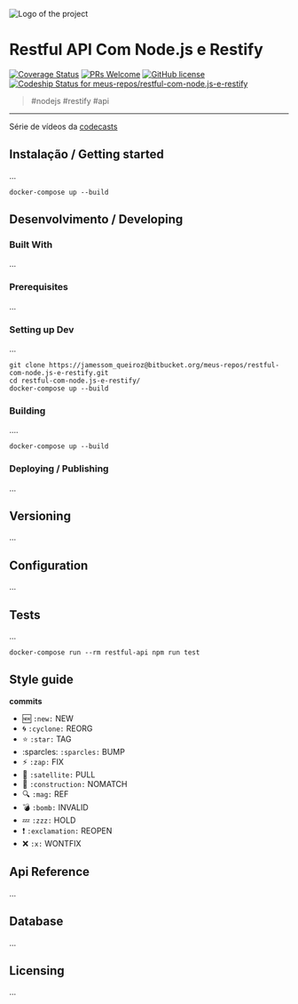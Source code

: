 ![Logo of the project](./images/logo.sample.png)

# Restful API Com Node.js e Restify
 [![Coverage Status](https://coveralls.io/repos/bitbucket/meus-repos/restful-com-node.js-e-restify/badge.svg?branch=master)](https://coveralls.io/bitbucket/meus-repos/restful-com-node.js-e-restify?branch=master) [![PRs Welcome](https://img.shields.io/badge/PRs-welcome-brightgreen.svg?style=flat-square)](http://makeapullrequest.com) [![GitHub license](https://img.shields.io/badge/license-MIT-blue.svg?style=flat-square)](https://github.com/your/your-project/blob/master/LICENSE)[ ![Codeship Status for meus-repos/restful-com-node.js-e-restify](https://app.codeship.com/projects/44eef260-d33f-0136-b84a-660e90d97acd/status?branch=master)](https://app.codeship.com/projects/316339)
> #nodejs #restify #api

-------------------

Série de vídeos da [codecasts](#)

## Instalação / Getting started

...

```shell
docker-compose up --build
```


## Desenvolvimento / Developing

### Built With
...

### Prerequisites
...


### Setting up Dev

...

```shell
git clone https://jamessom_queiroz@bitbucket.org/meus-repos/restful-com-node.js-e-restify.git
cd restful-com-node.js-e-restify/
docker-compose up --build
```

### Building

....

```shell
docker-compose up --build
```

### Deploying / Publishing
...

## Versioning

...


## Configuration

...

## Tests

...

```shell
docker-compose run --rm restful-api npm run test
```

## Style guide

**commits**

- :new: `:new:` NEW
- :cyclone: `:cyclone:` REORG
- :star: `:star:` TAG
- :sparcles: `:sparcles:` BUMP
- :zap: `:zap:` FIX
- :satellite: `:satellite:` PULL
- :construction: `:construction:` NOMATCH
- :mag: `:mag:` REF
- :bomb: `:bomb:` INVALID
- :zzz: `:zzz:` HOLD
- :exclamation: `:exclamation:` REOPEN
- :x: `:x:` WONTFIX

## Api Reference

...


## Database

...

## Licensing
...
